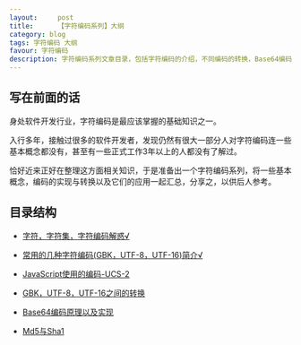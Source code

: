 ```yaml
---
layout:     post
title:      【字符编码系列】大纲
category: blog
tags: 字符编码 大纲
favour: 字符编码
description: 字符编码系列文章目录，包括字符编码的介绍，不同编码的转换，Base64编码。Md5散列等等
---
```


## 写在前面的话
身处软件开发行业，字符编码是最应该掌握的基础知识之一。

入行多年，接触过很多的软件开发者，发现仍然有很大一部分人对字符编码连一些基本概念都没有，甚至有一些正式工作3年以上的人都没有了解过。

恰好近来正好在整理这方面相关知识，于是准备出一个字符编码系列，将一些基本概念，编码的实现与转换以及它们的应用一起汇总，分享之，以供后人参考。

## 目录结构

* [字符，字符集，字符编码解惑√](http://www.jianshu.com/p/a5a510b31b6b)

* [常用的几种字符编码(GBK，UTF-8，UTF-16)简介√](http://www.jianshu.com/p/bab0fcf84683)

* [JavaScript使用的编码-UCS-2](http://www.jianshu.com/p/a3f2e90c799e)

* [GBK，UTF-8，UTF-16之间的转换](http://www.jianshu.com/p/cdca33c8433f)

* [Base64编码原理以及实现](http://www.jianshu.com/p/3151e7ef8474)

* [Md5与Sha1](http://www.jianshu.com/p/26806e3a233c)
